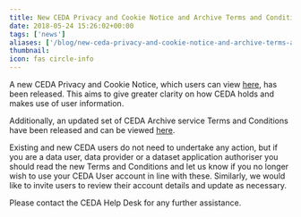 ```yaml
---
title: New CEDA Privacy and Cookie Notice and Archive Terms and Conditions
date: 2018-05-24 15:26:02+00:00
tags: ['news']
aliases: ['/blog/new-ceda-privacy-and-cookie-notice-and-archive-terms-and-conditions']
thumbnail: 
icon: fas circle-info
---
```

A new CEDA Privacy and Cookie Notice, which users can view [here](https://help.ceda.ac.uk/article/4639-privacy-and-cookies "Link to new CEDA Privacy and Cookies Notice"), has been released. This aims to give greater clarity on how CEDA holds and makes use of user information.


Additionally, an updated set of CEDA Archive service Terms and Conditions have been released and can be viewed [here](https://help.ceda.ac.uk/article/4640-ceda-archive-terms-and-conditions "New CEDA Archive Terms and Conditions").


Existing and new CEDA users do not need to undertake any action, but if you are a data user, data provider or a dataset application authoriser you should read the new Terms and Conditions and let us know if you no longer wish to use your CEDA User account in line with these. Similarly, we would like to invite users to review their account details and update as necessary.


Please contact the CEDA Help Desk for any further assistance.


 

